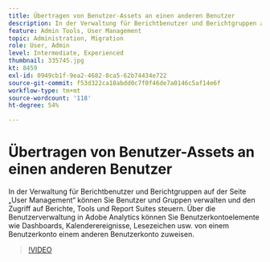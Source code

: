 ```yaml
---
title: Übertragen von Benutzer-Assets an einen anderen Benutzer
description: In der Verwaltung für Berichtbenutzer und Berichtgruppen auf der Seite „User Management“ können Sie Benutzer und Gruppen verwalten und den Zugriff auf Berichte, Tools und Report Suites steuern. Über die Benutzerverwaltung in Adobe Analytics können Sie Benutzerkontoelemente wie Dashboards, Kalenderereignisse, Lesezeichen usw. von einem Benutzerkonto einem anderen Benutzerkonto zuweisen.
feature: Admin Tools, User Management
topic: Administration, Migration
role: User, Admin
level: Intermediate, Experienced
thumbnail: 335745.jpg
kt: 8459
exl-id: 0949cb1f-9ea2-4682-8ca5-62b74434e722
source-git-commit: f53d322ca18abdd0c7f0f46de7a0146c5af14e6f
workflow-type: tm+mt
source-wordcount: '118'
ht-degree: 54%

---
```


# Übertragen von Benutzer-Assets an einen anderen Benutzer

In der Verwaltung für Berichtbenutzer und Berichtgruppen auf der Seite „User Management“ können Sie Benutzer und Gruppen verwalten und den Zugriff auf Berichte, Tools und Report Suites steuern. Über die Benutzerverwaltung in Adobe Analytics können Sie Benutzerkontoelemente wie Dashboards, Kalenderereignisse, Lesezeichen usw. von einem Benutzerkonto einem anderen Benutzerkonto zuweisen.


>[!VIDEO](https://video.tv.adobe.com/v/335745/?quality=12&learn=on)
